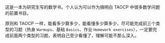 这是一本为研究生写的数学书。个人认为可以作为搞明白 TAOCP 中很多数学问题的前置书目。

原则和 TAOCP 一样，能看多少算多少，能看懂多少算多少，尽可能完成前三个类型的习题（热身 `Warmups`、基础 `Basics`、作业 `Homework exercises`），一定要完成前面两个类型的习题，表明自己至少看懂了，理解可能不那么深入。
